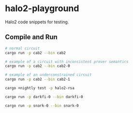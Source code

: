 # halo2-playground
Halo2 code snippets for testing.

## Compile and Run

```bash
# normal circuit
cargo run -p cab2 --bin cab2

# example of a circuit with inconsistent prover semantics
cargo run -p cab2 --bin cab2-0

# example of an underconstrained circuit
cargo run -p cab2 --bin cab2-1

cargo +nightly test -p halo2-rsa

cargo run -p darkfi-0 --bin darkfi-0

cargo run -p snark-0 --bin snark-0
```

